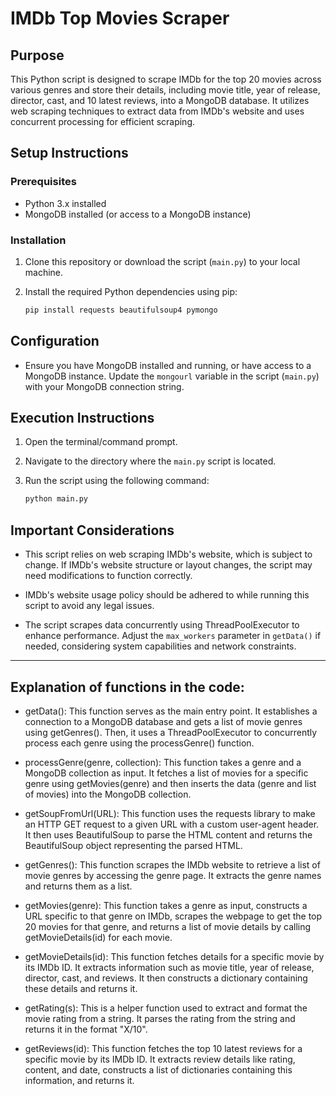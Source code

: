 # IMDb Top Movies Scraper

## Purpose
This Python script is designed to scrape IMDb for the top 20 movies across various genres and store their details, including movie title, year of release, director, cast, and 10 latest reviews, into a MongoDB database. It utilizes web scraping techniques to extract data from IMDb's website and uses concurrent processing for efficient scraping.

## Setup Instructions

### Prerequisites
- Python 3.x installed
- MongoDB installed (or access to a MongoDB instance)

### Installation
1. Clone this repository or download the script (`main.py`) to your local machine.

2. Install the required Python dependencies using pip:
   ```bash
   pip install requests beautifulsoup4 pymongo
   ```

## Configuration
- Ensure you have MongoDB installed and running, or have access to a MongoDB instance. Update the `mongourl` variable in the script (`main.py`) with your MongoDB connection string.

## Execution Instructions
1. Open the terminal/command prompt.

2. Navigate to the directory where the `main.py` script is located.

3. Run the script using the following command:
   ```bash
   python main.py
   ```

## Important Considerations
- This script relies on web scraping IMDb's website, which is subject to change. If IMDb's website structure or layout changes, the script may need modifications to function correctly.
 
- IMDb's website usage policy should be adhered to while running this script to avoid any legal issues.
  
- The script scrapes data concurrently using ThreadPoolExecutor to enhance performance. Adjust the `max_workers` parameter in `getData()` if needed, considering system capabilities and network constraints.

---

## Explanation of functions in the code:

- getData(): This function serves as the main entry point. It establishes a connection to a MongoDB database and gets a list of movie genres using getGenres(). Then, it uses a ThreadPoolExecutor to concurrently process each genre using the processGenre() function.

- processGenre(genre, collection): This function takes a genre and a MongoDB collection as input. It fetches a list of movies for a specific genre using getMovies(genre) and then inserts the data (genre and list of movies) into the MongoDB collection.

- getSoupFromUrl(URL): This function uses the requests library to make an HTTP GET request to a given URL with a custom user-agent header. It then uses BeautifulSoup to parse the HTML content and returns the BeautifulSoup object representing the parsed HTML.

- getGenres(): This function scrapes the IMDb website to retrieve a list of movie genres by accessing the genre page. It extracts the genre names and returns them as a list.

- getMovies(genre): This function takes a genre as input, constructs a URL specific to that genre on IMDb, scrapes the webpage to get the top 20 movies for that genre, and returns a list of movie details by calling getMovieDetails(id) for each movie.

- getMovieDetails(id): This function fetches details for a specific movie by its IMDb ID. It extracts information such as movie title, year of release, director, cast, and reviews. It then constructs a dictionary containing these details and returns it.

- getRating(s): This is a helper function used to extract and format the movie rating from a string. It parses the rating from the string and returns it in the format "X/10".

- getReviews(id): This function fetches the top 10 latest reviews for a specific movie by its IMDb ID. It extracts review details like rating, content, and date, constructs a list of dictionaries containing this information, and returns it.
